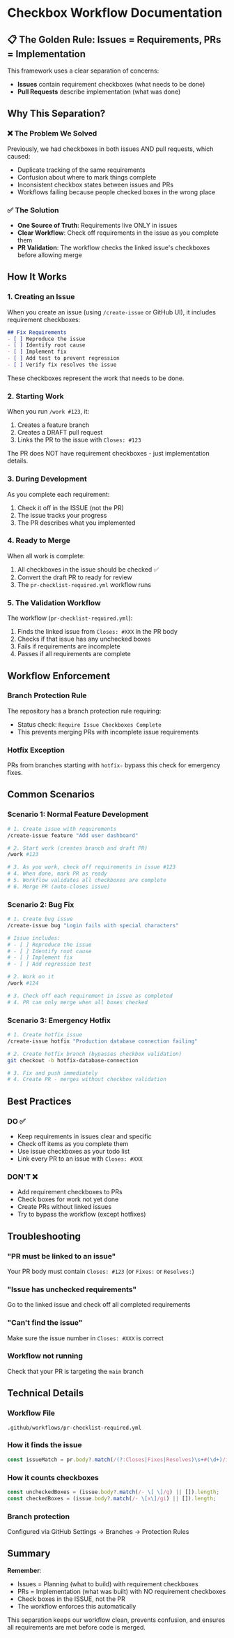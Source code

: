 # Checkbox Workflow Documentation

## 📋 The Golden Rule: Issues = Requirements, PRs = Implementation

This framework uses a clear separation of concerns:
- **Issues** contain requirement checkboxes (what needs to be done)
- **Pull Requests** describe implementation (what was done)

## Why This Separation?

### ❌ The Problem We Solved
Previously, we had checkboxes in both issues AND pull requests, which caused:
- Duplicate tracking of the same requirements
- Confusion about where to mark things complete
- Inconsistent checkbox states between issues and PRs
- Workflows failing because people checked boxes in the wrong place

### ✅ The Solution
- **One Source of Truth**: Requirements live ONLY in issues
- **Clear Workflow**: Check off requirements in the issue as you complete them
- **PR Validation**: The workflow checks the linked issue's checkboxes before allowing merge

## How It Works

### 1. Creating an Issue
When you create an issue (using `/create-issue` or GitHub UI), it includes requirement checkboxes:

```markdown
## Fix Requirements
- [ ] Reproduce the issue
- [ ] Identify root cause  
- [ ] Implement fix
- [ ] Add test to prevent regression
- [ ] Verify fix resolves the issue
```

These checkboxes represent the work that needs to be done.

### 2. Starting Work
When you run `/work #123`, it:
1. Creates a feature branch
2. Creates a DRAFT pull request
3. Links the PR to the issue with `Closes: #123`

The PR does NOT have requirement checkboxes - just implementation details.

### 3. During Development
As you complete each requirement:
1. Check it off in the ISSUE (not the PR)
2. The issue tracks your progress
3. The PR describes what you implemented

### 4. Ready to Merge
When all work is complete:
1. All checkboxes in the issue should be checked ✅
2. Convert the draft PR to ready for review
3. The `pr-checklist-required.yml` workflow runs

### 5. The Validation Workflow
The workflow (`pr-checklist-required.yml`):
1. Finds the linked issue from `Closes: #XXX` in the PR body
2. Checks if that issue has any unchecked boxes
3. Fails if requirements are incomplete
4. Passes if all requirements are complete

## Workflow Enforcement

### Branch Protection Rule
The repository has a branch protection rule requiring:
- Status check: `Require Issue Checkboxes Complete`
- This prevents merging PRs with incomplete issue requirements

### Hotfix Exception
PRs from branches starting with `hotfix-` bypass this check for emergency fixes.

## Common Scenarios

### Scenario 1: Normal Feature Development
```bash
# 1. Create issue with requirements
/create-issue feature "Add user dashboard"

# 2. Start work (creates branch and draft PR)
/work #123

# 3. As you work, check off requirements in issue #123
# 4. When done, mark PR as ready
# 5. Workflow validates all checkboxes are complete
# 6. Merge PR (auto-closes issue)
```

### Scenario 2: Bug Fix
```bash
# 1. Create bug issue
/create-issue bug "Login fails with special characters"

# Issue includes:
# - [ ] Reproduce the issue
# - [ ] Identify root cause
# - [ ] Implement fix
# - [ ] Add regression test

# 2. Work on it
/work #124

# 3. Check off each requirement in issue as completed
# 4. PR can only merge when all boxes checked
```

### Scenario 3: Emergency Hotfix
```bash
# 1. Create hotfix issue
/create-issue hotfix "Production database connection failing"

# 2. Create hotfix branch (bypasses checkbox validation)
git checkout -b hotfix-database-connection

# 3. Fix and push immediately
# 4. Create PR - merges without checkbox validation
```

## Best Practices

### DO ✅
- Keep requirements in issues clear and specific
- Check off items as you complete them
- Use issue checkboxes as your todo list
- Link every PR to an issue with `Closes: #XXX`

### DON'T ❌
- Add requirement checkboxes to PRs
- Check boxes for work not yet done
- Create PRs without linked issues
- Try to bypass the workflow (except hotfixes)

## Troubleshooting

### "PR must be linked to an issue"
Your PR body must contain `Closes: #123` (or `Fixes:` or `Resolves:`)

### "Issue has unchecked requirements"
Go to the linked issue and check off all completed requirements

### "Can't find the issue"
Make sure the issue number in `Closes: #XXX` is correct

### Workflow not running
Check that your PR is targeting the `main` branch

## Technical Details

### Workflow File
`.github/workflows/pr-checklist-required.yml`

### How it finds the issue
```javascript
const issueMatch = pr.body?.match(/(?:Closes|Fixes|Resolves)\s+#(\d+)/i);
```

### How it counts checkboxes
```javascript
const uncheckedBoxes = (issue.body?.match(/- \[ \]/g) || []).length;
const checkedBoxes = (issue.body?.match(/- \[x\]/gi) || []).length;
```

### Branch protection
Configured via GitHub Settings → Branches → Protection Rules

## Summary

**Remember**: 
- Issues = Planning (what to build) with requirement checkboxes
- PRs = Implementation (what was built) with NO requirement checkboxes
- Check boxes in the ISSUE, not the PR
- The workflow enforces this automatically

This separation keeps our workflow clean, prevents confusion, and ensures all requirements are met before code is merged.